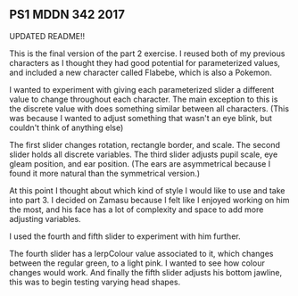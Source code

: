 ## PS1 MDDN 342 2017

UPDATED README!!

This is the final version of the part 2 exercise. I reused both of my previous characters as I thought they had good potential for parameterized values, and included a new character called Flabebe, which is also a Pokemon. 

I wanted to experiment with giving each parameterized slider a different value to change throughout each character. The main exception to this is the discrete value with does something similar between all characters. (This was because I wanted to adjust something that wasn't an eye blink, but couldn't think of anything else)

The first slider changes rotation, rectangle border, and scale.
The second slider holds all discrete variables.
The third slider adjusts pupil scale, eye gleam position, and ear position. (The ears are asymmetrical because I found it more natural than the symmetrical version.)

At this point I thought about which kind of style I would like to use and take into part 3. I decided on Zamasu because I felt like I enjoyed working on him the most, and his face has a lot of complexity and space to add more adjusting variables.

I used the fourth and fifth slider to experiment with him further. 

The fourth slider has a lerpColour value associated to it, which changes between the regular green, to a light pink. I wanted to see how colour changes would work. And finally the fifth slider adjusts his bottom jawline, this was to begin testing varying head shapes.

